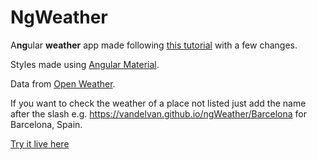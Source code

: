 # NgWeather

A**ng**ular **weather** app made following [this tutorial](https://zoaibkhan.com/blog/rxjs-in-angular-creating-a-weather-app/) with a few changes.

Styles made using [Angular Material](https://material.angular.io/).

Data from [Open Weather](https://openweathermap.org/).

If you want to check the weather of a place not listed just add the name after the slash e.g. https://vandelvan.github.io/ngWeather/Barcelona for Barcelona, Spain.

[Try it live here](https://vandelvan.github.io/ngWeather)
